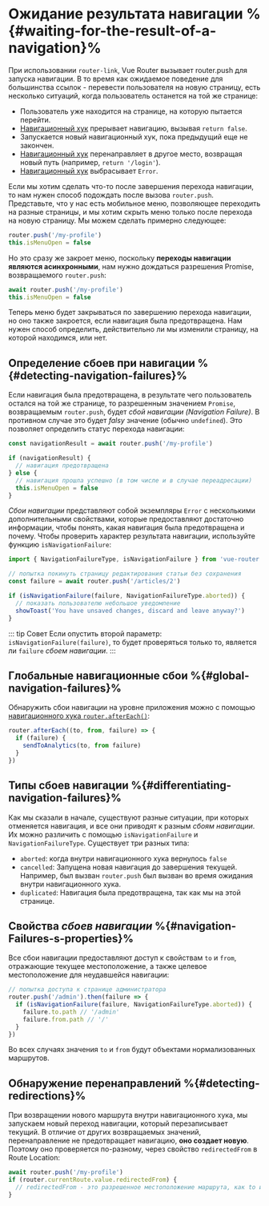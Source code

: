 # Ожидание результата навигации %{#waiting-for-the-result-of-a-navigation}%

<VueSchoolLink
  href="https://vueschool.io/lessons/vue-router-4-detecting-navigation-failures"
  title="Узнайте, как определить сбои при навигации"
/>

При использовании `router-link`, Vue Router вызывает router.push для запуска навигации. В то время как ожидаемое поведение для большинства ссылок - перевести пользователя на новую страницу, есть несколько ситуаций, когда пользователь останется на той же странице:

- Пользователь уже находится на странице, на которую пытается перейти.
- [Навигационный хук](./navigation-guards.md) прерывает навигацию, вызывая `return false`.
- Запускается новый навигационный хук, пока предыдущий еще не закончен.
- [Навигационный хук](./navigation-guards.md) перенаправляет в другое место, возвращая новый путь (например, `return '/login'`).
- [Навигационный хук](./navigation-guards.md) выбрасывает `Error`.

Если мы хотим сделать что-то после завершения перехода навигации, то нам нужен способ подождать после вызова `router.push`. Представьте, что у нас есть мобильное меню, позволяющее переходить на разные страницы, и мы хотим скрыть меню только после перехода на новую страницу. Мы можем сделать примерно следующее:

```js
router.push('/my-profile')
this.isMenuOpen = false
```

Но это сразу же закроет меню, поскольку **переходы навигации являются асинхронными**, нам нужно дождаться разрешения Promise, возвращаемого `router.push`:

```js
await router.push('/my-profile')
this.isMenuOpen = false
```

Теперь меню будет закрываться по завершению перехода навигации, но оно также закроется, если навигация была предотвращена. Нам нужен способ определить, действительно ли мы изменили страницу, на которой находимся, или нет.

## Определение сбоев при навигации %{#detecting-navigation-failures}%

Если навигация была предотвращена, в результате чего пользователь остался на той же странице, то разрешенным значением `Promise`, возвращаемым `router.push`, будет _сбой навигации (Navigation Failure)_. В противном случае это будет _falsy_ значение (обычно `undefined`). Это позволяет определить статус перехода навигации:

```js
const navigationResult = await router.push('/my-profile')

if (navigationResult) {
  // навигация предотвращена
} else {
  // навигация прошла успешно (в том числе и в случае переадресации)
  this.isMenuOpen = false
}
```

_Сбои навигации_ представляют собой экземпляры `Error` с несколькими дополнительными свойствами, которые предоставляют достаточно информации, чтобы понять, какая навигация была предотвращена и почему. Чтобы проверить характер результата навигации, используйте функцию `isNavigationFailure`:

```js
import { NavigationFailureType, isNavigationFailure } from 'vue-router'

// попытка покинуть страницу редактирования статьи без сохранения
const failure = await router.push('/articles/2')

if (isNavigationFailure(failure, NavigationFailureType.aborted)) {
  // показать пользователю небольшое уведомление
  showToast('You have unsaved changes, discard and leave anyway?')
}
```

::: tip Совет
Если опустить второй параметр: `isNavigationFailure(failure)`, то будет проверяться только то, является ли `failure` _сбоем навигации_.
:::

## Глобальные навигационные сбои %{#global-navigation-failures}%

Обнаружить сбои навигации на уровне приложения можно с помощью [навигационного хука `router.afterEach()`](./navigation-guards.md#global-after-hooks):

```ts
router.afterEach((to, from, failure) => {
  if (failure) {
    sendToAnalytics(to, from failure)
  }
})
```

## Типы сбоев навигации %{#differentiating-navigation-failures}%

Как мы сказали в начале, существуют разные ситуации, при которых отменяется навигация, и все они приводят к разным _сбоям навигации_. Их можно различить с помощью `isNavigationFailure` и `NavigationFailureType`. Существует три разных типа:

- `aborted`: когда внутри навигационного хука вернулось `false`
- `cancelled`: Запущена новая навигация до завершения текущей. Например, был вызван `router.push` был вызван во время ожидания внутри навигационного хука.
- `duplicated`: Навигация была предотвращена, так как мы на этой странице.

## Свойства _сбоев навигации_ %{#navigation-Failures-s-properties}%

Все сбои навигации предоставляют доступ к свойствам `to` и `from`, отражающие текущее местоположение, а также целевое местоположение для неудавшейся навигации:

```js
// попытка доступа к странице администратора
router.push('/admin').then(failure => {
  if (isNavigationFailure(failure, NavigationFailureType.aborted)) {
    failure.to.path // '/admin'
    failure.from.path // '/'
  }
})
```

Во всех случаях значения `to` и `from` будут объектами нормализованных маршрутов.

## Обнаружение перенаправлений %{#detecting-redirections}%

При возвращении нового маршрута внутри навигационного хука, мы запускаем новый переход навигации, который перезаписывает текущий. В отличие от других возвращаемых значений, перенаправление не предотвращает навигацию, **оно создает новую**. Поэтому оно проверяется по-разному, через свойство `redirectedFrom` в Route Location:

```js
await router.push('/my-profile')
if (router.currentRoute.value.redirectedFrom) {
  // redirectedFrom - это разрешенное местоположение маршрута, как to и from в навигационных хуках
}
```
